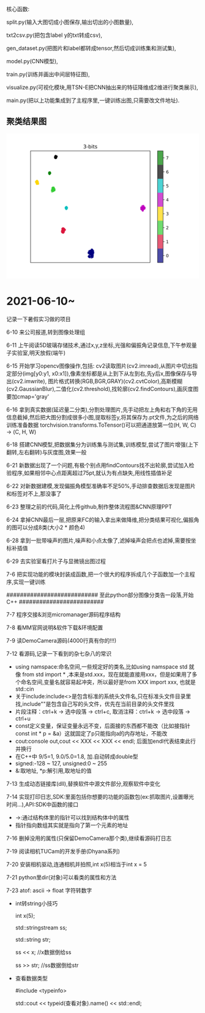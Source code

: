 核心函数: 

split.py(输入大图切成小图保存,输出切出的小图数量),

txt2csv.py(把包含label y的txt转成csv), 

gen_dataset.py(把图片和label都转成tensor,然后切成训练集和测试集), 

model.py(CNN模型), 

train.py(训练并画出中间层特征图), 

visualize.py(可视化模块,用TSN-E把CNN抽出来的特征降维成2维进行聚类展示), 

main.py(把以上功能集成到了主程序里,一键训练出图,只需要改文件地址).


## 聚类结果图
![image](https://github.com/iisdd/internship/blob/main/upload_pic/3-bits.jpg)




# 2021-06-10~
记录一下暑假实习做的项目

6-10 来公司报道,转到图像处理组

6-11 上午阅读5D玻璃存储技术,通过x,y,z坐标,光强和偏振角记录信息,下午参观量子实验室,明天放假(端午)

6-15 开始学习opencv图像操作,包括: 
cv2读取图片(cv2.imread),从图片中切出指定部分(img[y0:y1, x0:x1]),像素坐标都是从上到下从左到右,先y后x,图像保存与导出(cv2.imwrite),
图片格式转换(RGB,BGR,GRAY)(cv2.cvtColor),高斯模糊(cv2.GaussianBlur),二值化(cv2.threshold),找轮廓(cv2.findContours),画灰度图要加cmap='gray'

6-16 拿到真实数据(延迟量二分类),分割处理图片,先手动把左上角和右下角的无用信息截掉,然后把大图分割成很多小图,提取标签y,将其保存为.pt文件,为之后的网络训练准备数据
torchvision.transforms.ToTensor()可以把通道放第一位(H, W, C) -> (C, H, W)

6-18 搭建CNN模型,把数据集分为训练集与测试集,训练模型,尝试了图片增强(上下翻转,左右翻转)与灰度图,效果一般

6-21 新数据出现了一个问题,有极个别点用findContours找不出轮廓,尝试加入检验程序,如果相邻中心点距离超过75pt,就认为有点缺失,用线性插值补足

6-22 对新数据建模,发现偏振角模型准确率不足50%,手动排查数据后发现是图片和标签对不上,那没事了

6-23 整理之前的代码,简化上传github,制作整体流程图&CNN原理PPT

6-24 拿掉CNN最后一层,把原来FC的输入拿出来做降维,把分类结果可视化,偏振角的图可以分成8类(大小2 * 颜色4)

6-28 拿到一批带噪声的图片,噪声和小点太像了,滤掉噪声会把点也滤掉,需要按坐标补插值

6-29 去实验室看打片子与显微镜出图过程

7-6 把实现功能的模块封装成函数,把一个很大的程序拆成几个子函数加一个主程序,实现一键训练

########################### 至此python部分图像分类告一段落,开始C++ #########################

7-7 程序交接&浏览micromanager源码程序结构

7-8 看MM官网说明&软件下载&环境配置

7-9 读DemoCamera源码(4000行真有你的!!!)

7-12 看源码,记录一下看到的杂七杂八的常识
* using namspace:命名空间,一些规定好的类名,比如using namspace std 就像 from std import * ,本来是std.xxx，现在就能直接用xxx，但是如果用了多个命名空间,变量名就容易起冲突，所以最好是from XXX import xxx, 也就是std::cin
* 关于include:include<>是包含标准的系统头文件名,只在标准头文件目录里找,include""是包含自己写的头文件，优先在当前目录的头文件里找
* 片段注释：ctrl+k -> 选中段落 -> ctrl+c, 取消注释：ctrl+k -> 选中段落 -> ctrl+u
* const定义变量，保证变量永远不变，后面接的东西都不能改（比如接指针const int * p = &a）这就固定了p只能指向a的内存地址，不能改
* cout:console out,cout << XXX << XXX << endl; 后面加endl代表结束此行并换行
* 在C++中 9/5=1, 9.0/5.0=1.8, 加.自动转成double型
* signed:-128 ~ 127, unsigned:0 ~ 255
* &:取地址, *p:解引用,取地址的值

7-13 生成动态链接库(dll),替换软件中源文件部分,观察软件中变化

7-14 实现打印日志,SDK:里面包括你想要的功能的函数包(ex:抓取图片,设置曝光时间...),API:SDK中函数的接口
* ->:通过结构体里的指针可以找到结构体中的属性
* 指针指向数组其实就是指向了第一个元素的地址

7-16 删掉没用的属性(只保留DemoCamera那个类),继续看源码打日志

7-19 阅读相机TUCam的开发手册(Dhyana系列)

7-20 安装相机驱动,连通相机并拍照,int x(5)相当于int x = 5

7-21 python里dir(对象)可以看类的属性和方法

7-23 atof: ascii -> float 字符转数字
* int转string小技巧

  int x(5);

  std::stringstream ss;

  std::string str;

  ss << x;      //x数据倒给ss

  ss >> str;    //ss数据倒给str
* 查看数据类型

  #include \<typeinfo\>

  std::cout << typeid(查看对象).name() << std::endl;










